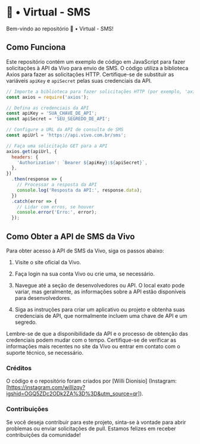 # 💚 • Virtual - SMS

Bem-vindo ao repositório 💚 • Virtual - SMS!

## Como Funciona

Este repositório contém um exemplo de código em JavaScript para fazer solicitações à API da Vivo para envio de SMS. O código utiliza a biblioteca Axios para fazer as solicitações HTTP. Certifique-se de substituir as variáveis `apiKey` e `apiSecret` pelas suas credenciais da API.

```javascript
// Importe a biblioteca para fazer solicitações HTTP (por exemplo, 'axios')
const axios = require('axios');

// Defina as credenciais da API
const apiKey = 'SUA_CHAVE_DE_API';
const apiSecret = 'SEU_SEGREDO_DE_API';

// Configure a URL da API de consulta de SMS
const apiUrl = 'https://api.vivo.com.br/sms';

// Faça uma solicitação GET para a API
axios.get(apiUrl, {
  headers: {
    'Authorization': `Bearer ${apiKey}:${apiSecret}`,
  },
})
  .then(response => {
    // Processar a resposta da API
    console.log('Resposta da API:', response.data);
  })
  .catch(error => {
    // Lidar com erros, se houver
    console.error('Erro:', error);
  });
```
## Como Obter a API de SMS da Vivo

Para obter acesso à API de SMS da Vivo, siga os passos abaixo:

1. Visite o site oficial da Vivo.

2. Faça login na sua conta Vivo ou crie uma, se necessário.

3. Navegue até a seção de desenvolvedores ou API. O local exato pode variar, mas geralmente, as informações sobre a API estão disponíveis para desenvolvedores.

4. Siga as instruções para criar um aplicativo ou projeto e obtenha suas credenciais de API, que normalmente incluem uma chave de API e um segredo.

Lembre-se de que a disponibilidade da API e o processo de obtenção das credenciais podem mudar com o tempo. Certifique-se de verificar as informações mais recentes no site da Vivo ou entrar em contato com o suporte técnico, se necessário.

### Créditos

O código e o repositório foram criados por [Willi Dionisio] (Instagram: [https://instagram.com/willizqy?igshid=OGQ5ZDc2ODk2ZA%3D%3D&utm_source=qr]).

### Contribuições

Se você deseja contribuir para este projeto, sinta-se à vontade para abrir problemas ou enviar solicitações de pull. Estamos felizes em receber contribuições da comunidade!
